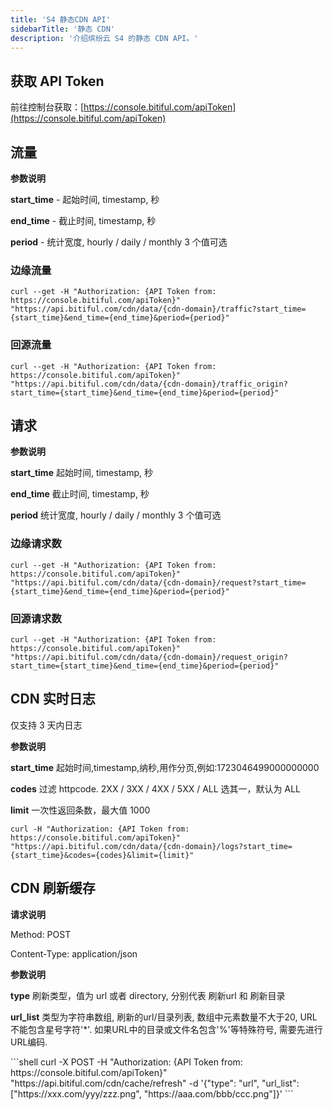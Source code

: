 ```yaml
---
title: 'S4 静态CDN API'
sidebarTitle: '静态 CDN'
description: '介绍缤纷云 S4 的静态 CDN API。'
---
```


## 获取 API Token

前往控制台获取：[https://console.bitiful.com/apiToken](https://console.bitiful.com/apiToken)

## 流量

<Tip>

**参数说明**

**start_time** - 起始时间, timestamp, 秒

**end_time**   - 截止时间, timestamp, 秒

**period**     - 统计宽度, hourly / daily / monthly 3 个值可选

</Tip>

### 边缘流量
```shell
curl --get -H "Authorization: {API Token from: https://console.bitiful.com/apiToken}" "https://api.bitiful.com/cdn/data/{cdn-domain}/traffic?start_time={start_time}&end_time={end_time}&period={period}"
```

### 回源流量
```shell
curl --get -H "Authorization: {API Token from: https://console.bitiful.com/apiToken}" "https://api.bitiful.com/cdn/data/{cdn-domain}/traffic_origin?start_time={start_time}&end_time={end_time}&period={period}"
```

## 请求

<Tip>

**参数说明**

**start_time**   起始时间, timestamp, 秒

**end_time**     截止时间, timestamp, 秒

**period**       统计宽度, hourly / daily / monthly 3 个值可选

</Tip>

### 边缘请求数
```shell
curl --get -H "Authorization: {API Token from: https://console.bitiful.com/apiToken}" "https://api.bitiful.com/cdn/data/{cdn-domain}/request?start_time={start_time}&end_time={end_time}&period={period}"
```

### 回源请求数
```shell
curl --get -H "Authorization: {API Token from: https://console.bitiful.com/apiToken}" "https://api.bitiful.com/cdn/data/{cdn-domain}/request_origin?start_time={start_time}&end_time={end_time}&period={period}"
```

## CDN 实时日志
仅支持 3 天内日志

<Tip>

**参数说明**

**start_time**   起始时间,timestamp,纳秒,用作分页,例如:1723046499000000000

**codes**        过滤 httpcode. 2XX / 3XX / 4XX / 5XX / ALL 选其一，默认为 ALL

**limit**        一次性返回条数，最大值 1000

</Tip>

```shell
curl -H "Authorization: {API Token from: https://console.bitiful.com/apiToken}" "https://api.bitiful.com/cdn/data/{cdn-domain}/logs?start_time={start_time}&codes={codes}&limit={limit}"
```

## CDN 刷新缓存

<Tip>

**请求说明**

Method: POST

Content-Type: application/json

**参数说明**

**type**          刷新类型，值为 url 或者 directory, 分别代表 刷新url 和 刷新目录

**url_list**     类型为字符串数组, 刷新的url/目录列表, 数组中元素数量不大于20, URL不能包含星号字符'*'. 如果URL中的目录或文件名包含'%'等特殊符号, 需要先进行URL编码.

</Tip>
```shell
curl -X POST -H "Authorization: {API Token from: https://console.bitiful.com/apiToken}" "https://api.bitiful.com/cdn/cache/refresh" -d '{"type": "url", "url_list": ["https://xxx.com/yyy/zzz.png", "https://aaa.com/bbb/ccc.png"]}'
```
